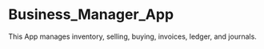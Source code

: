 # Business_Manager_App
 This App manages inventory, selling, buying, invoices, ledger, and journals.
